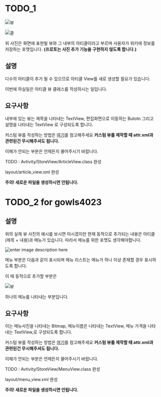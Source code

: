 # TODO_1
![뷰](https://lh3.googleusercontent.com/XTxNCHCLnIuSCtHdWSabSdS9E6nt6462wd5PYZEFUzW_94tOK8qiP9Nvt-HOcwW2-jT3trKSxoEf)

![클](https://lh3.googleusercontent.com/RwFHZcMWUenoXBmW0AUPC1KcT8WsiC3nI5XRqLJGO1hr2g3ysB4-ZXGOQATmj77QpJSHSLV5qaWk "아티")

위 사진은 화면에 표현될 뷰와 그 내부의 아티클이라고 부르며 사용자가
위키에 정보를 저장하는 포맷입니다.
**(프로토는 사진 추가 기능을 구현하지 않도록 합니다.)**
## 설명
다수의 아티클이 추가 될 수 있으므로 아티클 View를 새로 생성할 필요가 있습니다.

이번에 하실일은 아티클 뷰 클래스를 작성하시는 일입니다.

## 요구사항
내부에 있는 뷰는 제목을 나타내는 TextView,
편집화면으로 이동하는 Butotn
그리고 설명을 나타내는 TextView 로 구성되도록 합니다.


커스텀 뷰를 작성하는 방법은 [여기](http://gun0912.tistory.com/38)를 참고해주세요
**커스텀 뷰를 제작할 때 attr.xml과 관련된건 무시해주셔도 됩니다.**

이해가 안되는 부분은 언제든지 물어주시기 바랍니다.

TODO :
Avtivity/StoreView/ArticleView.class 완성

layout/article_view.xml 완성

**주의! 새로운 파일을 생성하시면 안됩니다.**

# TODO_2 for gowls4023
## 설명
위의 실제 뷰 사진의 예시를 보시면 아시겠지만 현재 동적으로 추가되는 내용은 아티클(제목 + 내용)과 메뉴가 있습니다.
따라서 메뉴를 위한 포맷도 생각해야합니다.

![enter image description here](https://lh3.googleusercontent.com/lRO84sZOuLTy7K1-SuAK15tET052L2-s_ee6jDgTrRKg-5TtGnVO_cBLRbK2oKyFLKFMFWNYn2JS "메뉴 리스트")

메뉴 부분은 다음과 같이 표시되며 메뉴 리스트는 메뉴가 하나 이상 존재할 경우 표시하도록 합니다.

이 때 동적으로 추가할 부분은

![뷰](https://lh3.googleusercontent.com/LYS8cnEJmjyb2rGMw7EVQeloY28Vf5s9VBeJlsbVGnuF8eopXYf4k5YHIH-Z4FRUDx5Sx10zlQiN "메뉴")

하나의 메뉴를 나타내는 부분입니다.

## 요구사항
이는
메뉴사진을 나타내는 Bitmap,
메뉴이름은 나타내는 TextView,
메뉴 가격을 나타내는 TextView,로 구성되도록 합니다.

커스텀 뷰를 작성하는 방법은 [여기](http://gun0912.tistory.com/38)를 참고해주세요
**커스텀 뷰를 제작할 때 attr.xml과 관련된건 무시해주셔도 됩니다.**

이해가 안되는 부분은 언제든지 물어주시기 바랍니다.

TODO :
Avtivity/StoreView/MenuView.class 완성

layout/menu_view.xml 완성

**주의! 새로운 파일을 생성하시면 안됩니다.**